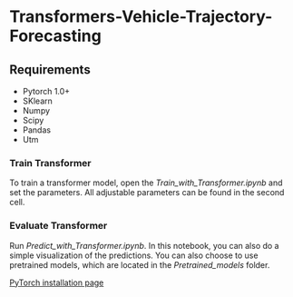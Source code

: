 # Transformers-Vehicle-Trajectory-Forecasting

## Requirements

- Pytorch 1.0+
- SKlearn
- Numpy
- Scipy
- Pandas
- Utm

### Train Transformer

To train a transformer model, open the _Train_with_Transformer.ipynb_ and set the parameters. All adjustable parameters can be found in the second cell.

### Evaluate Transformer

Run _Predict_with_Transformer.ipynb_. In this notebook, you can also do a simple visualization of the predictions. You can also choose to use pretrained models, which are located in the _Pretrained_models_ folder.

[PyTorch installation page](https://pytorch.org/get-started/locally/)
